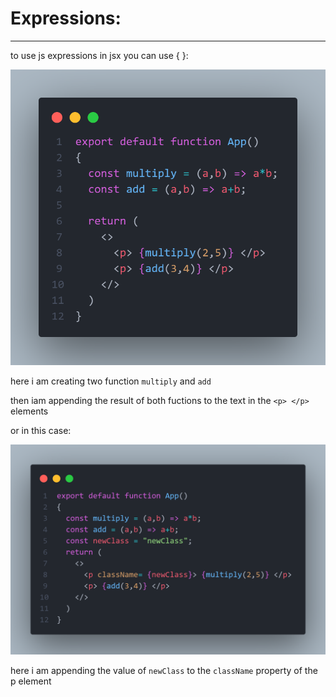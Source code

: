 # Expressions:

---

to use js expressions in jsx you can use { }:

![Expression](Imgs/JSEXPRESSIONEXAMPLE-01.png)

here i am creating two function ``multiply`` and ``add``

then iam appending the result of both fuctions to the text in the ``<p> </p>`` elements

or in this case:

![Expression2](Imgs/JSEXPRESSIONEXAMPLE-02.png)

here i am appending the value of ``newClass`` to the `className` property of the p element